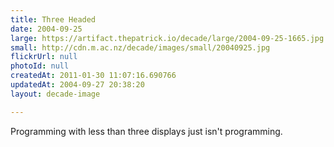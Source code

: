 ```yaml
---
title: Three Headed
date: 2004-09-25
large: https://artifact.thepatrick.io/decade/large/2004-09-25-1665.jpg
small: http://cdn.m.ac.nz/decade/images/small/20040925.jpg
flickrUrl: null
photoId: null
createdAt: 2011-01-30 11:07:16.690766
updatedAt: 2004-09-27 20:38:20
layout: decade-image

---
```

Programming with less than three displays just isn't programming.
